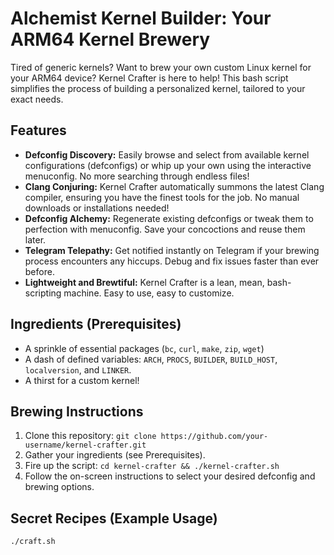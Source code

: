 #  Alchemist Kernel Builder: Your ARM64 Kernel Brewery

Tired of generic kernels?  Want to brew your own custom Linux kernel for your ARM64 device?  Kernel Crafter is here to help! This bash script simplifies the process of building a personalized kernel, tailored to your exact needs.

## Features

* **Defconfig Discovery:**  Easily browse and select from available kernel configurations (defconfigs) or whip up your own using the interactive menuconfig. No more searching through endless files!
* **Clang Conjuring:** Kernel Crafter automatically summons the latest Clang compiler, ensuring you have the finest tools for the job.  No manual downloads or installations needed!
* **Defconfig Alchemy:**  Regenerate existing defconfigs or tweak them to perfection with menuconfig.  Save your concoctions and reuse them later.
* **Telegram Telepathy:**  Get notified instantly on Telegram if your brewing process encounters any hiccups.  Debug and fix issues faster than ever before.
* **Lightweight and Brewtiful:**  Kernel Crafter is a lean, mean, bash-scripting machine.  Easy to use, easy to customize.

## Ingredients (Prerequisites)

* A sprinkle of essential packages (`bc`, `curl`, `make`, `zip`, `wget`)
* A dash of defined variables: `ARCH`, `PROCS`, `BUILDER`, `BUILD_HOST`, `localversion`, and `LINKER`.
* A thirst for a custom kernel!

## Brewing Instructions

1.  Clone this repository: `git clone https://github.com/your-username/kernel-crafter.git`
2.  Gather your ingredients (see Prerequisites).
3.  Fire up the script: `cd kernel-crafter && ./kernel-crafter.sh`
4.  Follow the on-screen instructions to select your desired defconfig and brewing options.

## Secret Recipes (Example Usage)

```bash
./craft.sh
